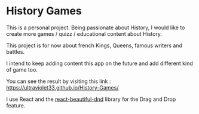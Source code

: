 # History Games

This is a personal project. Being passionate about History, I would like to create more games / quizz / educational content about History.

This project is for now about french Kings, Queens, famous writers and battles.

I intend to keep adding content this app on the future and add different kind of game too.


You can see the result by visiting this link : https://ultraviolet33.github.io/History-Games/


I use React and the [react-beautiful-dnd](https://github.com/atlassian/react-beautiful-dnd) library for the Drag and Drop feature.